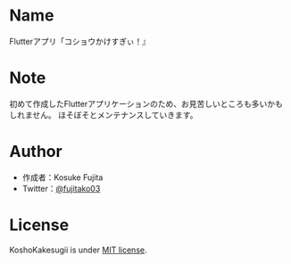 # Name

Flutterアプリ「コショウかけすぎぃ！』

# Note

初めて作成したFlutterアプリケーションのため、お見苦しいところも多いかもしれません。
ほそぼそとメンテナンスしていきます。

# Author

* 作成者：Kosuke Fujita
* Twitter：[@fujitako03](https://twitter.com/fujitako03)

# License

KoshoKakesugii is under [MIT license](https://en.wikipedia.org/wiki/MIT_License).


